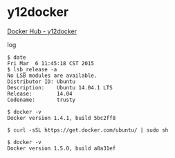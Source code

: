 y12docker
=========

[Docker Hub - y12docker](https://hub.docker.com/u/y12docker/)

log

```
$ date
Fri Mar  6 11:45:18 CST 2015
$ lsb_release -a
No LSB modules are available.
Distributor ID: Ubuntu
Description:    Ubuntu 14.04.1 LTS
Release:        14.04
Codename:       trusty

$ docker -v
Docker version 1.4.1, build 5bc2ff8

$ curl -sSL https://get.docker.com/ubuntu/ | sudo sh

$ docker -v
Docker version 1.5.0, build a8a31ef

```
